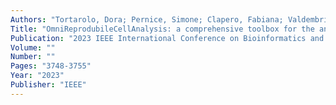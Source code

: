 ```yaml
---
Authors: "Tortarolo, Dora; Pernice, Simone; Clapero, Fabiana; Valdembri, Donatella; Serini, Guido; Riccardo, Federica; Tarone, Lidia; Bena, Chiara Enrico; Bosia, Carla; Contaldo, Sandro Gepiro;"
Title: "OmniReprodubileCellAnalysis: a comprehensive toolbox for the analysis of cellular biology data"
Publication: "2023 IEEE International Conference on Bioinformatics and Biomedicine (BIBM)"
Volume: ""
Number: ""
Pages: "3748-3755"
Year: "2023"
Publisher: "IEEE"
---
```


